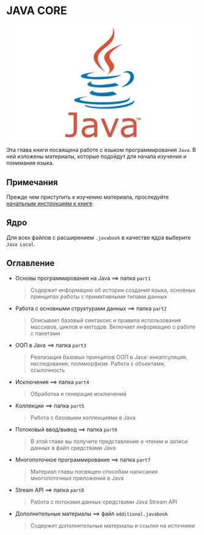 # JAVA CORE

![java-logo](https://github.com/MonkeyBuisness/alphabet/raw/master/.github/assets/java-logo.jpg)

Эта глава книги посвящена работе с языком программирования `Java`. В ней изложены материалы, которые подойдут для начала изучения и понимания языка.

## Примечания

Прежде чем приступить к изучению материала, проследуйте [начальным инструкциям к книге](https://github.com/MonkeyBuisness/alphabet/blob/master/INSTRUCTION.md).

## Ядро

Для всех файлов с расширением `.javabook` в качестве ядра выберите `Java Local`. 

## Оглавление

- Основы программирования на Java ==> папка `part1`
  
  > Содержит информацию об истории создания языка, основных принципах работы с примитивными типами данных

- Работа с основными структурами данных ==> папка `part2`

  > Описывает базовый синтаксис и правила использования массивов, циклов и методов. Включает информацию о работе с пакетами

- ООП в Java ==> папка `part3`

  > Реализация базовых принципов ООП в Java: инкапсуляция, наследование, полиморфизм. Работа с объектами, ссылочность

- Исключения ==> папка `part4`

  > Обработка и генерация исключений

- Коллекции ==> папка `part5`

  > Работа с базовыми коллекциями в Java

- Потоковый ввод/вывод ==> папка `part6`

  > В этой главе вы получите представление о чтении и записи данных в файл средствами Java

- Многопоточное программирование ==> папка `part7`

  > Материал главы посвящен способам написания многопоточных приложений в Java

- Stream API ==> папка `part8`

  > Работа с потоками данных средствами Java Stream API

- Дополнительные материалы ==> файл `additional.javabook`

  > Содержит дополнительные материалы и ссылки на источники
